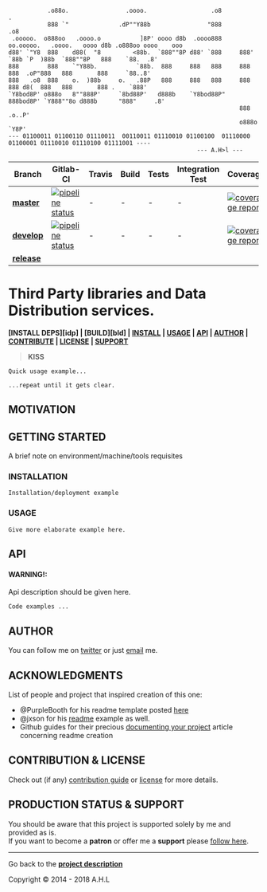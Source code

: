 <!-- [![Image caption](/cfs-3rd-party.logo.jpg)](#) -->

```text
           .o88o.                .oooo.                  .o8                                      .             
           888 `"              .dP""Y88b                "888                                    .o8             
 .ooooo.  o888oo   .oooo.o           ]8P' oooo d8b  .oooo888     oo.ooooo.   .oooo.   oooo d8b .o888oo oooo    ooo
d88' `"Y8  888    d88(  "8         <88b.  `888""8P d88' `888     888' `88b `P  )88b  `888""8P   888    `88.  .8' 
888        888    `"Y88b.           `88b.  888     888   888     888   888  .oP"888   888       888     `88..8'  
888   .o8  888    o.  )88b     o.   .88P   888     888   888     888   888 d8(  888   888       888 .    `888'   
`Y8bod8P' o888o   8""888P'     `8bd88P'   d888b    `Y8bod88P"    888bod8P' `Y888""8o d888b      "888"     .8'    
                                                                 888                                  .o..P'     
                                                                 o888o                                 `Y8P'      
--- 01100011 01100110 01110011  00110011 01110010 01100100  01110000 01100001 01110010 01110100 01111001 ----
                                                     --- A.H>l ---
```
Branch   | Gitlab-CI | Travis | Build |  Tests  | Integration Test | Coverage | Documentation |
|--------|-----------|--------|-------|---------|------------------|----------|---------------|
|[__master__](https://gitlab.com/doevelopper/cfs-third-parties/tree/master) | [![pipeline status](https://gitlab.com/doevelopper/cfs-third-parties/badges/master/pipeline.svg)](https://gitlab.com/doevelopper/cfs-third-parties/commits/master) |-|-|-|-|[![coverage report](https://gitlab.com/doevelopper/cfs-third-parties/badges/master/coverage.svg)](https://gitlab.com/doevelopper/cfs-third-parties/commits/master)| ![tbd](https://img.shields.io/badge/development%20status-active-green.svg)
|[__develop__](https://gitlab.com/doevelopper/cfs-third-parties/tree/develop) | [![pipeline status](https://gitlab.com/doevelopper/cfs-third-parties/badges/develop/pipeline.svg)](https://gitlab.com/doevelopper/cfs-third-parties/commits/develop) |-|-|-|-| [![coverage report](https://gitlab.com/doevelopper/cfs-third-parties/badges/develop/coverage.svg)](https://gitlab.com/doevelopper/cfs-third-parties/commits/develop)|
|[__release__](https://gitlab.com/doevelopper/cfs-third-parties/tree/release/)

# Third Party libraries and Data Distribution services.

[d]: #project
**[INSTALL DEPS][idp] | [BUILD][bld] | [INSTALL][i] | [USAGE][u] | [API][a] | [AUTHOR][auth] | [CONTRIBUTE][cpl] | [LICENSE][cpl] | [SUPPORT][ps]**

> **KISS**

```
Quick usage example...
```

```
...repeat until it gets clear.
```
## MOTIVATION


## GETTING STARTED
[gt]: #getting-started 'Getting started guide'

A brief note on environment/machine/tools requisites

### INSTALLATION
[i]: #installation 'Installation guide' 

```
Installation/deployment example
```

### USAGE
[u]: #usage 'Product usage'


```
Give more elaborate example here.
```

## API
[a]: #api 'Module\'s API description'

#### WARNING!:   
Api description should be given here.
```
Code examples ...
```

## AUTHOR
[auth]: #author 'Credits & author\'s contacts info '
You can follow me on [twitter](https://twitter.com/happyman_1rst) or just [email](mailto:happyman@hotmail.fr) me.

## ACKNOWLEDGMENTS
[acc]: acknowledgments

List of people and project that inspired creation of this one:

- @PurpleBooth for his readme template posted [here](https://gist.github.com/PurpleBooth/109311bb0361f32d87a2)
- @jxson for his [readme](https://gist.github.com/jxson/1784669) example as well.
- Github guides for their precious [documenting your project](https://guides.github.com/features/wikis/#creating-a-readme) article concerning readme creation
## CONTRIBUTION & LICENSE
[cpl]:#contribution--license 'Contribution guide & license info'

Check out (if any) <a href='/CONTRIBUTION'>contribution guide</a> or <a href='/LICENSE'>license</a> for more details.

## PRODUCTION STATUS & SUPPORT
[ps]: #production-status--support 'Production use disclaimer & support info'

You should be aware that this project is supported solely by me and provided as is.
<br>If you want to become a **patron** or offer me a **support** please [follow here][auth].

<hr>

Go back to the **[project description][d]**

Copyright © 2014 - 2018 A.H.L
